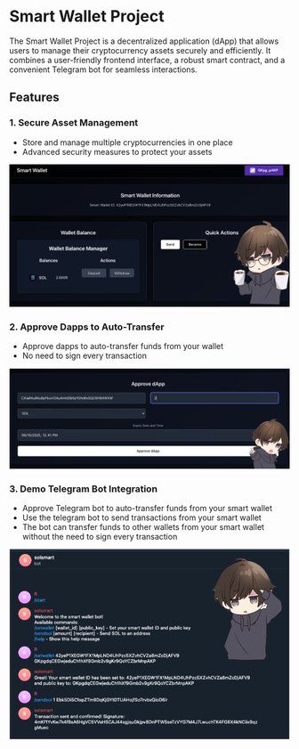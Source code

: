 # Smart Wallet Project

The Smart Wallet Project is a decentralized application (dApp) that allows users to manage their cryptocurrency assets securely and efficiently. It combines a user-friendly frontend interface, a robust smart contract, and a convenient Telegram bot for seamless interactions.

## Features

### 1. Secure Asset Management
- Store and manage multiple cryptocurrencies in one place
- Advanced security measures to protect your assets

![Asset Management Screenshot](demo_images/smart_wallet.png)

### 2. Approve Dapps to Auto-Transfer
- Approve dapps to auto-transfer funds from your wallet
- No need to sign every transaction

![Transaction Interface Screenshot](demo_images/approve_dapp.png)

### 3. Demo Telegram Bot Integration
- Approve Telegram bot to auto-transfer funds from your smart wallet
- Use the telegram bot to send transactions from your smart wallet
- The bot can transfer funds to other wallets from your smart wallet without the need to sign every transaction

![Telegram Bot Screenshot](demo_images/telegram_bot.png)
